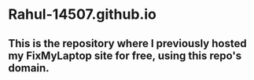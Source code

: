# Rahul-14507.github.io
## This is the repository where I previously hosted my FixMyLaptop site for free, using this repo's domain.
